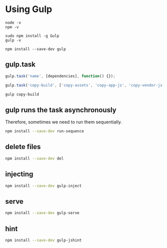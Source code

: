 # Using Gulp

```
node -v
npm -v
```

```
sudo npm install -g Gulp
gulp -v
```

```
npm install --save-dev gulp
```

## gulp.task

```javascript
gulp.task('name', [dependencies], function() {});
```

```js
gulp.task('copy-build', ['copy-assets', 'copy-app-js', 'copy-vendor-js']);
```

```bash
gulp copy-build
```

## gulp runs the task asynchronously

Therefore, sometimes we need to run them sequentially.

```bash
npm install --save-dev run-sequence
```

## delete files

```bash
npm install --save-dev del
```

## injecting

```bash
npm install --save-dev gulp-inject
```

## serve

```bash
npm install --save-dev gulp-serve
```

## hint 

```bash
npm install --save-dev gulp-jshint
```